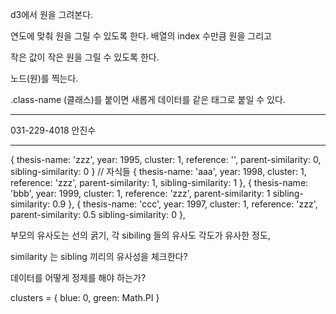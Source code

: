 d3에서 원을 그려본다.

연도에 맞춰 원을 그릴 수 있도록 한다.
배열의 index 수만큼 원을 그리고

작은 값이 작은 원을 그릴 수 있도록 한다.

노드(원)를 찍는다.


.class-name (클래스)를 붙이면 새롭게 데이터를 같은 태그로
붙일 수 있다.


----

031-229-4018 안진수




-----
{
    thesis-name: 'zzz',
    year: 1995,
    cluster: 1,
    reference: '',
    parent-similarity: 0,
    sibling-similarity: 0
}
// 자식들
{
    thesis-name: 'aaa',
    year: 1998,
    cluster: 1,
    reference: 'zzz',
    parent-similarity: 1,
    sibling-similarity: 1
},
{
    thesis-name: 'bbb',
    year: 1999,
    cluster: 1,
    reference: 'zzz',
    parent-similarity: 1
    sibling-similarity: 0.9
},
{
    thesis-name: 'ccc',
    year: 1997,
    cluster: 1,
    reference: 'zzz',
    parent-similarity: 0.5
    sibling-similarity: 0
},

부모의 유사도는 선의 굵기,
각 sibiling 들의 유사도 각도가 유사한 정도,


similarity 는 sibling 끼리의 유사성을 체크한다?

데이터를 어떻게 정제를 해야 하는가?




clusters = {
    blue: 0,
    green: Math.PI
}






